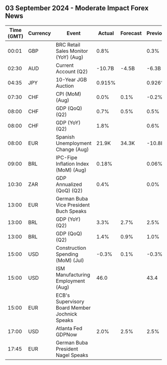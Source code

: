 ## 03 September 2024 - Moderate Impact Forex News

| Time (GMT) | Currency | Event | Actual | Forecast | Previous |
|------|----------|-------|--------|----------|----------|
| 00:01 | GBP | BRC Retail Sales Monitor (YoY) (Aug) | 0.8% |  | 0.3% |
| 02:30 | AUD | Current Account (Q2) | -10.7B | -4.5B | -6.3B |
| 04:35 | JPY | 10-Year JGB Auction | 0.915% |  | 0.926% |
| 07:30 | CHF | CPI (MoM) (Aug) | 0.0% | 0.1% | -0.2% |
| 08:00 | CHF | GDP (QoQ) (Q2) | 0.7% | 0.5% | 0.5% |
| 08:00 | CHF | GDP (YoY) (Q2) | 1.8% |  | 0.6% |
| 08:00 | EUR | Spanish Unemployment Change (Aug) | 21.9K | 34.3K | -10.8K |
| 09:00 | BRL | IPC-Fipe Inflation Index (MoM) (Aug) | 0.18% |  | 0.06% |
| 10:30 | ZAR | GDP Annualized (QoQ) (Q2) | 0.4% |  | 0.0% |
| 13:00 | EUR | German Buba Vice President Buch Speaks |  |  |  |
| 13:00 | BRL | GDP (YoY) (Q2) | 3.3% | 2.7% | 2.5% |
| 13:00 | BRL | GDP (QoQ) (Q2) | 1.4% | 0.9% | 1.0% |
| 15:00 | USD | Construction Spending (MoM) (Jul) | -0.3% | 0.1% | -0.3% |
| 15:00 | USD | ISM Manufacturing Employment (Aug) | 46.0 |  | 43.4 |
| 15:00 | EUR | ECB's Supervisory Board Member Jochnick Speaks |  |  |  |
| 17:00 | USD | Atlanta Fed GDPNow | 2.0% | 2.5% | 2.5% |
| 17:45 | EUR | German Buba President Nagel Speaks |  |  |  |
